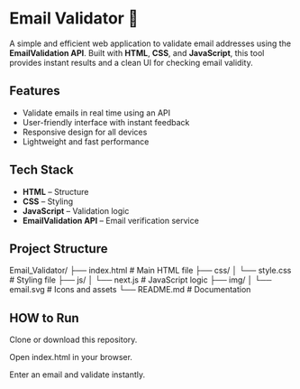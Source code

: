 # Email Validator 📧

A simple and efficient web application to validate email addresses using the **EmailValidation API**. Built with **HTML**, **CSS**, and **JavaScript**, this tool provides instant results and a clean UI for checking email validity.

## Features
- Validate emails in real time using an API  
- User-friendly interface with instant feedback  
- Responsive design for all devices  
- Lightweight and fast performance  

## Tech Stack
- **HTML** – Structure  
- **CSS** – Styling  
- **JavaScript** – Validation logic  
- **EmailValidation API** – Email verification service 

## Project Structure
Email_Validator/
├── index.html # Main HTML file
├── css/
│ └── style.css # Styling file
├── js/
│ └── next.js # JavaScript logic
├── img/
│ └── email.svg # Icons and assets
└── README.md # Documentation

## HOW to Run
Clone or download this repository.

Open index.html in your browser.

Enter an email and validate instantly.
